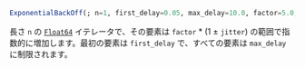 ```julia
ExponentialBackOff(; n=1, first_delay=0.05, max_delay=10.0, factor=5.0, jitter=0.1)
```

長さ `n` の [`Float64`](@ref) イテレータで、その要素は `factor` * (1 ± `jitter`) の範囲で指数的に増加します。最初の要素は `first_delay` で、すべての要素は `max_delay` に制限されます。
